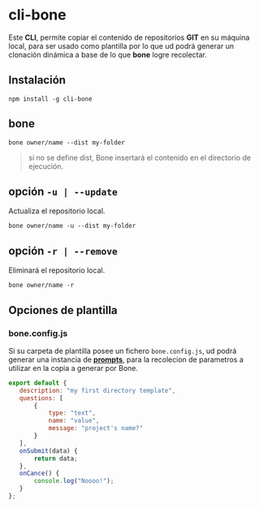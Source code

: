 # cli-bone

Este **CLI**, permite copiar el contenido de repositorios **GIT** en su máquina local, para ser usado como plantilla por lo que ud podrá generar un clonación dinámica a base de lo que **bone** logre recolectar.

## Instalación

```
npm install -g cli-bone
```

## bone

```
bone owner/name --dist my-folder
```

> si no se define dist, Bone insertará el contenido en el directorio de ejecución.

## opción `-u | --update`

Actualiza el repositorio local.

```
bone owner/name -u --dist my-folder
```

## opción `-r | --remove`

Eliminará el repositorio local.

```
bone owner/name -r
```

## Opciones de plantilla

### bone.config.js

Si su carpeta de plantilla posee un fichero `bone.config.js`, ud podrá generar una instancia de [**prompts**](https://github.com/terkelg/prompts), para la recolecion de parametros a utilizar en la copia a generar por Bone.

```js
export default {
   description: "my first directory template",
   questions: [
       {
           type: "text",
           name: "value",
           message: "project's name?"
       }
   ],
   onSubmit(data) {
       return data;
   },
   onCance() {
       console.log("Noooo!");
   }
};

```